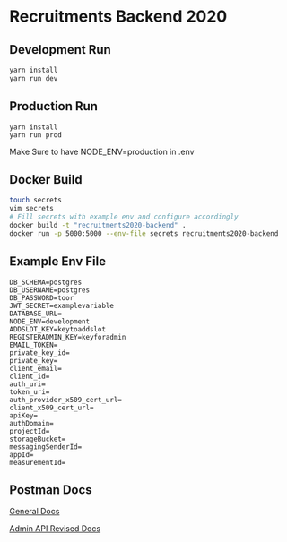 # Recruitments Backend 2020

## Development Run

```bash
yarn install
yarn run dev
```

## Production Run

```
yarn install
yarn run prod
```

Make Sure to have NODE_ENV=production in .env

## Docker Build

```bash
touch secrets
vim secrets
# Fill secrets with example env and configure accordingly
docker build -t "recruitments2020-backend" .
docker run -p 5000:5000 --env-file secrets recruitments2020-backend
```

## Example Env File

```env
DB_SCHEMA=postgres
DB_USERNAME=postgres
DB_PASSWORD=toor
JWT_SECRET=examplevariable
DATABASE_URL=
NODE_ENV=development
ADDSLOT_KEY=keytoaddslot
REGISTERADMIN_KEY=keyforadmin
EMAIL_TOKEN=
private_key_id=
private_key=
client_email=
client_id=
auth_uri=
token_uri=
auth_provider_x509_cert_url=
client_x509_cert_url=
apiKey=
authDomain=
projectId=
storageBucket=
messagingSenderId=
appId=
measurementId=
```

## Postman Docs

[General Docs](https://documenter.getpostman.com/view/11431136/TVmMgd2J)

[Admin API Revised Docs](https://documenter.getpostman.com/view/11431136/TVsoFUzo)